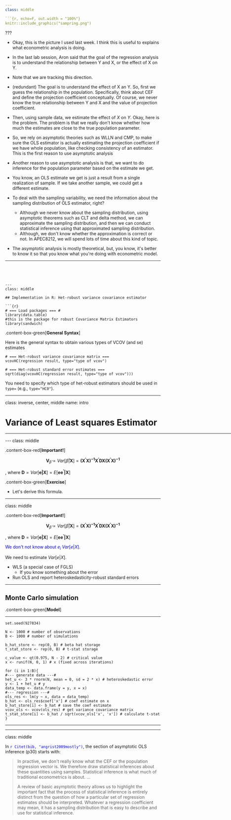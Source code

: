 ```yaml
---
class: middle

```{r, echo=F, out.width = "100%"}
knitr::include_graphics("sampring.png")
```

???
+ Okay, this is the picture I used last week. I think this is useful to explains what econometric analysis is doing. 
+ In the last lab session, Aron said that the goal of the regression analysis is to understand the relationship between Y and X, or the effect of X on Y.

+ Note that we are tracking this direction. 

+ (redundant) The goal is to understand the effect of X an Y. So, first we guess the relationship in the population. Specifically, think about CEF and define the projection coefficient conceptually. Of course, we never know the true relationship between Y and X and the value of projection coefficient. 

+ Then, using sample data, we estimate the effect of $X$ on $Y$. Okay, here is the problem. The problem is that we really don't know whether how much the estimates are close to the true population parameter.  

+ So, we rely on asymptotic theories such as WLLN and CMP, to make sure the OLS estimator is actually estimating the projection coefficient if we have whole population, like checking consistency of an estimator. This is the first reason to use asymptotic analysis
  
+ Another reason to use asymptotic analysis is that, we want to do inference for the population parameter based on the estimate we get. 
+ You know, an OLS estimate we get is just a result from a single realization of sample. If we take another sample, we could get a different estimate. 
+ To deal with the sampling variability, we need the information about the sampling distribution of OLS estimator, right?
  * Although we never know about the sampling distribution, using asymptotic theorems such as CLT and delta method, we can approximate the sampling distribution, and then we can conduct statistical inference using that approximated sampling distribution. 
  * Although, we don't know whether the approximation is correct or not. In APEC8212, we will spend lots of time about this kind of topic.  

+ The asymptotic analysis is mostly theoretical, but, you know, it's better to know it so that you know what you're doing with econometric model. 
---
```




---
class: middle

## Implementation in R: Het-robust variance covariance estimator

```{r}
# === Load packages === #
library(data.table)
#this is the package for robust Covariance Matrix Estimators
library(sandwich) 
```

.content-box-green[**General Syntax**]

Here is the general syntax to obtain various types of VCOV (and se) estimates
```{r, eval=F}
# === Het-robust variance covariance matrix ===
vcovHC(regression result, type="type of vcov")

# === Het-robust standard error estimates ===
sqrt(diag(vcovHC(regression result, type="type of vcov")))
```

You need to specify which type of het-robust estimators should be used in `type=` (e.g., `type="HC0"`).




---

class: inverse, center, middle
name: intro

# Variance of Least squares Estimator

<html><div style='float:left'></div><hr color='#EB811B' size=1px width=796px></html>
---
class: middle

.content-box-red[**Important!**]

$$\mathbf{V}_{\hat{\beta}} = Var[\hat{\beta}|\mathbf{X}]=\mathbf{(X^{\prime}X)^{-1}X^{\prime}DX(X^{\prime}X)^{-1}}$$

, where $\mathbf{D}=Var[\mathbf{e|X}]=E[\mathbf{ee^{\prime}|X}]$

<!-- + This is estimated. We can estimate $\mathbf{V}_{\hat{\beta}}$ with various way
  * WLS (FWLS) (If you )
  * Run OLS and report heteroskedasticity corrected standard errors -->

.content-box-green[**Exercise**]
+ Let's derive this formula. 

---
class: middle

.content-box-red[**Important!**]

$$\mathbf{V}_{\hat{\beta}} = Var[\hat{\beta}|\mathbf{X}]=\mathbf{(X^{\prime}X)^{-1}X^{\prime}DX(X^{\prime}X)^{-1}}$$

, where $\mathbf{D}=Var[\mathbf{e|X}]=E[\mathbf{ee^{\prime}|X}]$

<span style="color:blue">We don't not know about $e_i$  $Var[e|X]$. </span>

We need to estimate $Var[e|X]$. 
+ WLS (a special case of FGLS)
  * If you know something about the error 
+ Run OLS and report heteroskedasticity-robust standard errors

---
## Monte Carlo simulation

.content-box-green[**Model**]



---

```{r}
set.seed(927834)

N <- 1000 # number of observations
B <- 1000 # number of simulations

b_hat_store <- rep(0, B) # beta hat storage
t_stat_store <- rep(0, B) # t-stat storage

c_value <- qt(0.975, N - 2) # critical value
x <- runif(N, 0, 1) # x (fixed across iterations)

for (i in 1:B){
#--- generate data ---#
het_u <- 3 * rnorm(N, mean = 0, sd = 2 * x) # heteroskedastic error
y <- 1 + het_u # y
data_temp <- data.frame(y = y, x = x)
#--- regression ---#
ols_res <- lm(y ~ x, data = data_temp)
b_hat <- ols_res$coef['x'] # coef estimate on x
b_hat_store[i] <- b_hat # save the coef estimate
vcov_ols <- vcov(ols_res) # get variance covariance matrix
t_stat_store[i] <- b_hat / sqrt(vcov_ols['x', 'x']) # calculate t-stat
}
```

---

---
class: middle 

In <span style="color:blue">`r Citet(bib, "angrist2009mostly")`</span>, the section of asymptotic OLS inference (p30) starts with:
> In practive, we don't really know what the CEF or the population regression vector is. We therefore draw statistical inferences about these quantities using samples. Statistical inference is what much of traditional econometrics is about. ... 
> 
> A review of basic asymptotic theory allows us to highlight the important fact that the process of statistical inference is entirely distinct from the question of how a particular set of regression estimates should be interpreted. Whatever a regression coefficient may mean, it has a sampling distribution that is easy to describe and use for statistical inference. 

